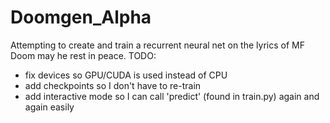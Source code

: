 # Doomgen_Alpha
Attempting to create and train a recurrent neural net on the lyrics of MF Doom may he rest in peace.
TODO:
- fix devices so GPU/CUDA is used instead of CPU
- add checkpoints so I don't have to re-train
- add interactive mode so I can call 'predict' (found in train.py) again and again easily
